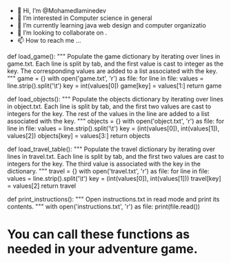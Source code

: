 - 👋 Hi, I’m @Mohamedlaminedev
- 👀 I’m interested in Computer science in general
- 🌱 I’m currently learning java web design and computer organizatio 
- 💞️ I’m looking to collaborate on .
- 📫 How to reach me ...

<!---
Mohamedlaminedev/Mohamedlaminedev is a ✨ special ✨ repository because its `README.md` (this file) appears on your GitHub profile.
You can click the Preview link to take a look at your changes.
--->
def load_game():
    """
    Populate the game dictionary by iterating over lines in game.txt.
    Each line is split by tab, and the first value is cast to integer as the key.
    The corresponding values are added to a list associated with the key.
    """
    game = {}
    with open('game.txt', 'r') as file:
        for line in file:
            values = line.strip().split('\t')
            key = int(values[0])
            game[key] = values[1:]
    return game

def load_objects():
    """
    Populate the objects dictionary by iterating over lines in object.txt.
    Each line is split by tab, and the first two values are cast to integers for the key.
    The rest of the values in the line are added to a list associated with the key.
    """
    objects = {}
    with open('object.txt', 'r') as file:
        for line in file:
            values = line.strip().split('\t')
            key = (int(values[0]), int(values[1]), values[2])
            objects[key] = values[3:]
    return objects

def load_travel_table():
    """
    Populate the travel dictionary by iterating over lines in travel.txt.
    Each line is split by tab, and the first two values are cast to integers for the key.
    The third value is associated with the key in the dictionary.
    """
    travel = {}
    with open('travel.txt', 'r') as file:
        for line in file:
            values = line.strip().split('\t')
            key = (int(values[0]), int(values[1]))
            travel[key] = values[2]
    return travel

def print_instructions():
    """
    Open instructions.txt in read mode and print its contents.
    """
    with open('instructions.txt', 'r') as file:
        print(file.read())

# You can call these functions as needed in your adventure game.
